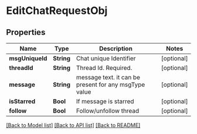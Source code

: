 # EditChatRequestObj

## Properties
Name | Type | Description | Notes
------------ | ------------- | ------------- | -------------
**msgUniqueId** | **String** | Chat unique Identifier | [optional] 
**threadId** | **String** | Thread Id. Required. | [optional] 
**message** | **String** | message text. it can be present for any msgType value | [optional] 
**isStarred** | **Bool** | If message is starred | [optional] 
**follow** | **Bool** | Follow/unfollow thread | [optional] 

[[Back to Model list]](../README.md#documentation-for-models) [[Back to API list]](../README.md#documentation-for-api-endpoints) [[Back to README]](../README.md)


